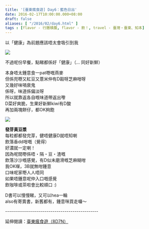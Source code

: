 ```yaml
---
title: '[臺東瘋食遊] Day6：藍色日出'
date: 2016-02-17T10:00:00.000+08:00
draft: false
aliases: [ "/2016/02/day6.html" ]
tags : [flavor - 行膳積腹, flavor - 飲！, travel - 臺灣・臺東、知本]
---
```


以「健康」為前題應該唔太會吸引到我  

[![](https://c2.staticflickr.com/6/5666/31128763835_88a1af38ac_z.jpg)](https://c2.staticflickr.com/6/5666/31128763835_88a1af38ac_z.jpg)

不過呢份早餐，點睇都係好「健康」（... 同好新鮮）  
  
本身唔太鍾意食一pat嘢嘅燕麥  
但係兜嘢又紅豆又薏米仲有D榖呀芝麻咁呀  
又幾好味喎衰鬼  
係呀，味道係偏淡呀  
所以就靠返各自嘅味道帶返出嚟  
D菜好爽脆，生果好新鮮kiwi有D酸  
再加兩塊餅仔，都OK夠飽  

[![](https://c2.staticflickr.com/6/5833/31128765875_d34b37c5d4_z.jpg)](https://c2.staticflickr.com/6/5833/31128765875_d34b37c5d4_z.jpg)

**發芽黃豆漿**  
每粒都都發完芽，健唔健康D就唔知喇  
飲落香dd咁嘅（覺得）  
好濃就一定喇！  
因為呢間嘢係唔・隔・豆・渣嘅  
飲落沙沙嘅感覺，有D似未磨滑嘅芝麻糊咁  
我OK㗎，3B就無咁鍾意  
口味呢家嘢人人唔同  
如果唔鍾意呢仲入口嘅感覺  
飲咖啡或茶啦會比較順口 :)  
  
D書可以慢慢睇，又可以hea一輪  
also有寄賣書，新舊都有，鍾意咪買走囉～  
  
\-----------------------------------------------  
  
延伸閱讀：[臺東瘋食遊（8D7N）](http://www.hidie.net/2016/03/8d7n.html)